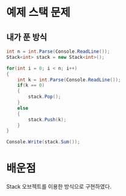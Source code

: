 # 예제 스택 문제

## 내가 푼 방식
``` cs
int n = int.Parse(Console.ReadLine());
Stack<int> stack = new Stack<int>();

for(int i = 0; i < n; i++)
{
    int k = int.Parse(Console.ReadLine());
    if(k == 0)
    {
        stack.Pop();
    }
    else
    {
        stack.Push(k);
    }
}

Console.Write(stack.Sum());
```

# 배운점
Stack 오브젝트를 이용한 방식으로 구현하였다.  







